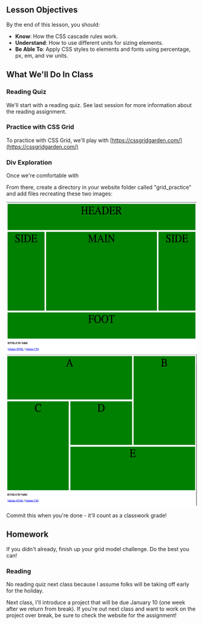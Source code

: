 ## Lesson Objectives
By the end of this lesson, you should:
- **Know**: How the CSS cascade rules work.
- **Understand**: How to use different units for sizing elements.
- **Be Able To**: Apply CSS styles to elements and fonts using percentage, px, em, and vw units.

## What We'll Do In Class

### Reading Quiz
We'll start with a reading quiz. See last session for more information about 
the reading assignment.

### Practice with CSS Grid
To practice with CSS Grid, we'll play with [https://cssgridgarden.com/](https://cssgridgarden.com/) 

### Div Exploration
Once we're comfortable with 

From there, create a directory in your website folder called "grid_practice" and add files recreating these two images:

<img src="../images/grid_challenge.png" alt="grid challenge" style="height:400px">

<img src="../images/grid_challenge2.png" alt="grid challenge" style="height:400px">

Commit this when you're done - it'll count as a classwork grade!

## Homework
If you didn't already, finish up your grid model challenge. Do the best you can!

### Reading
No reading quiz next class because I assume folks will be taking off early for the holiday.

Next class, I'll introduce a project that will be due January 10 (one week after we return from break). If you're out next class and want to work on the project over break, be sure to check the website for the assignment!

